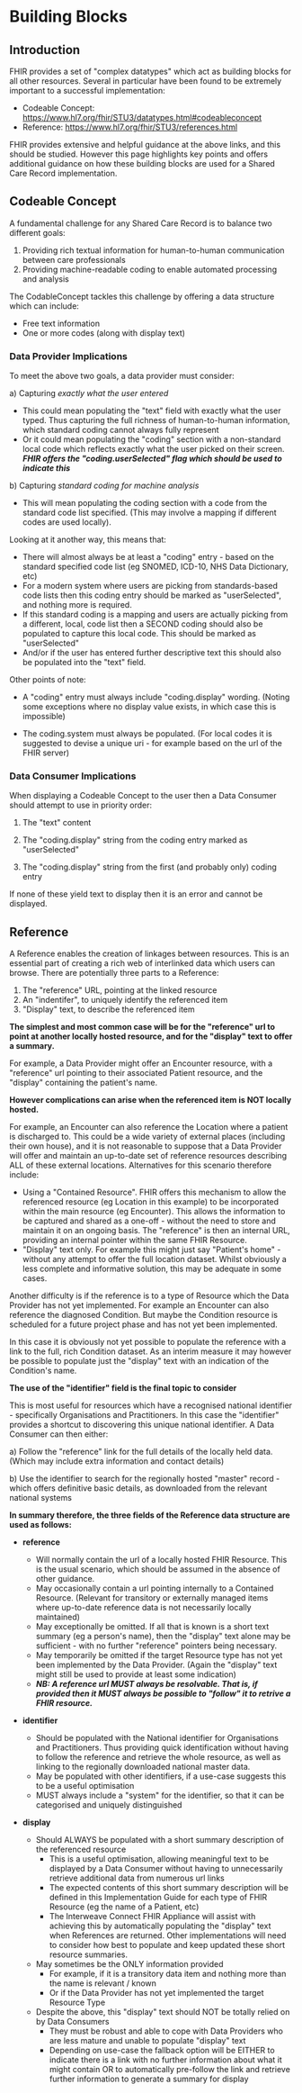 # Building Blocks

## **Introduction**

FHIR provides a set of "complex datatypes" which act as building blocks for all other resources. Several in particular have been found to be extremely important to a successful implementation:
 - Codeable Concept: <https://www.hl7.org/fhir/STU3/datatypes.html#codeableconcept>
 - Reference: <https://www.hl7.org/fhir/STU3/references.html>

FHIR provides extensive and helpful guidance at the above links, and this should be studied. However this page highlights key points and offers additional guidance on how these building blocks are used for a Shared Care Record implementation.

## **Codeable Concept**
A fundamental challenge for any Shared Care Record is to balance two different goals:

1. Providing rich textual information for human-to-human communication between care professionals
2. Providing machine-readable coding to enable automated processing and analysis

The CodableConcept tackles this challenge by offering a data structure which can include:
 - Free text information
 - One or more codes (along with display text) 


### Data Provider Implications
To meet the above two goals, a data provider must consider:

a) Capturing *exactly what the user entered*
 - This could mean populating the "text" field with exactly what the user typed. Thus capturing the full richness of human-to-human information, which standard coding cannot always fully represent
 - Or it could mean populating the "coding" section with a non-standard local code which reflects exactly what the user picked on their screen. ***FHIR offers the "coding.userSelected" flag which should be used to indicate this***

 b) Capturing *standard coding for machine analysis*

  - This will mean populating the coding section with a code from the standard code list specified. (This may involve a mapping if different codes are used locally).

Looking at it another way, this means that:
 - There will almost always be at least a "coding" entry - based on the standard specified code list (eg SNOMED, ICD-10, NHS Data Dictionary, etc)
  - For a modern system where users are picking from standards-based code lists then this coding entry should be marked as "userSelected", and nothing more is required.
  - If this standard coding is a mapping and users are actually picking from a different, local, code list then a SECOND coding should also be populated to capture this local code. This should be marked as "userSelected"
  - And/or if the user has entered further descriptive text this should also be populated into the "text" field.

  Other points of note:
   - A "coding" entry must always include "coding.display" wording. (Noting some exceptions where no display value exists, in which case this is impossible)

   - The coding.system must always be populated. (For local codes it is suggested to devise a unique uri - for example based on the url of the FHIR server)


### Data Consumer Implications

When displaying a Codeable Concept to the user then a Data Consumer should attempt to use in priority order:

 1. The "text" content
 
 2. The "coding.display" string from the coding entry marked as "userSelected"

 3. The "coding.display" string from the first (and probably only) coding entry

 If none of these yield text to display then it is an error and cannot be displayed. 

## **Reference**

A Reference enables the creation of linkages between resources. This is an essential part of creating a rich web of interlinked data which users can browse. There are potentially three parts to a Reference:

1. The "reference" URL, pointing at the linked resource
2. An "indentifer", to uniquely identify the referenced item
3. "Display" text, to describe the referenced item

**The simplest and most common case will be for the "reference" url to point at another locally hosted resource, and for the "display" text to offer a summary.**

For example, a Data Provider might offer an Encounter resource, with a "reference" url pointing to their associated Patient resource, and the "display" containing the patient's name.

**However complications can arise when the referenced item is NOT locally hosted.** 

For example, an Encounter can also reference the Location where a patient is discharged to. This could be a wide variety of external places (including their own house), and it is not reasonable to suppose that a Data Provider will offer and maintain an up-to-date set of reference resources describing ALL of these external locations. Alternatives for this scenario therefore include:
 - Using a "Contained Resource". FHIR offers this mechanism to allow the referenced resource (eg Location in this example) to be incorporated within the main resource (eg Encounter). This allows the information to be captured and shared as a one-off - without the need to store and maintain it on an ongoing basis. The "reference" is then an internal URL, providing an internal pointer within the same FHIR Resource.
  - "Display" text only. For example this might just say "Patient's home" - without any attempt to offer the full location dataset. Whilst obviously a less complete and informative solution, this may be adequate in some cases.
  
  Another difficulty is if the reference is to a type of Resource which the Data Provider has not yet implemented. For example an Encounter can also reference the diagnosed Condition. But maybe the Condition resource is scheduled for a future project phase and has not yet been implemented.

  In this case it is obviously not yet possible to populate the reference with a link to the full, rich Condition dataset. As an interim measure it may however be possible to populate just the "display" text with an indication of the Condition's name.

  **The use of the "identifier" field is the final topic to consider**
  
  This is most useful for resources which have a recognised national identifier - specifically Organisations and Practitioners. In this case the "identifier" provides a shortcut to discovering this unique national identifier. A Data Consumer can then either:

  a) Follow the "reference" link for the full details of the locally held data. (Which may include extra information and contact details)

  b) Use the identifier to search for the regionally hosted "master" record - which offers definitive basic details, as downloaded from the relevant national systems 

  **In summary therefore, the three fields of the Reference data structure are used as follows:**
   - **reference**
     - Will normally contain the url of a locally hosted FHIR Resource. This is the usual scenario, which should be assumed in the absence of other guidance.
     - May occasionally contain a url pointing internally to a Contained Resource. (Relevant for transitory or externally managed items where up-to-date reference data is not necessarily locally maintained)
     - May exceptionally be omitted. If all that is known is a short text summary (eg a person's name), then the "display" text alone may be sufficient - with no further "reference" pointers being necessary.
     - May temporarily be omitted if the target Resource type has not yet been implemented by the Data Provider. (Again the "display" text might still be used to provide at least some indication)
     - ***NB: A reference url MUST always be resolvable. That is, if provided then it MUST always be possible to "follow" it to retrive a FHIR resource.*** 

 - **identifier**
   - Should be populated with the National identifier for Organisations and Practitioners. Thus providing quick identification without  having to follow the reference and retrieve the whole resource, as well as linking to the regionally downloaded national master data.
    - May be populated with other identifiers, if a use-case suggests this to be a useful optimisation
     - MUST always include a "system" for the identifier, so that it can be categorised and uniquely distinguished

 - **display**
   - Should ALWAYS be populated with a short summary description of the referenced resource
      - This is a useful optimisation, allowing meaningful text to be displayed by a Data Consumer without having to unnecessarily retrieve additional data from numerous url links
      - The expected contents of this short summary description will be defined in this Implementation Guide for each type of FHIR Resource (eg the name of a Patient, etc)
      - The Interweave Connect FHIR Appliance will assist with achieving this by automatically populating the "display" text when References are returned. Other implementations will need to consider how best to populate and keep updated these short resource summaries.
    - May sometimes be the ONLY information provided
      - For example, if it is a transitory data item and nothing more than the name is relevant / known
      - Or if the Data Provider has not yet implemented the target Resource Type
    - Despite the above, this "display" text should NOT be totally relied on by Data Consumers
      - They must be robust and able to cope with Data Providers who are less mature and unable to populate "display" text
       - Depending on use-case the fallback option will be EITHER to indicate there is a link with no further information about what it might contain OR to automatically pre-follow the link and retrieve further information to generate a summary for display





